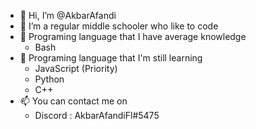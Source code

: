 - 👋 Hi, I’m @AkbarAfandi
- 👀 I’m a regular middle schooler who like to code 
- 🌳 Programing language that I have average knowledge
     - Bash
- 🌱 Programing language that I'm still learning
     - JavaScript (Priority)
     - Python
     - C++
- 📫 You can contact me on 
     - Discord : AkbarAfandiFl#5475

<!---
AkbarAfandi/AkbarAfandi is a ✨ special ✨ repository because its `README.md` (this file) appears on your GitHub profile.
You can click the Preview link to take a look at your changes.
--->
